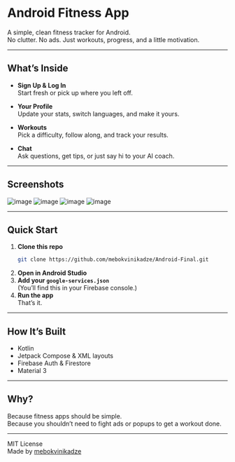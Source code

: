 # Android Fitness App

A simple, clean fitness tracker for Android.  
No clutter. No ads. Just workouts, progress, and a little motivation.

---

## What’s Inside

- **Sign Up & Log In**  
  Start fresh or pick up where you left off.

- **Your Profile**  
  Update your stats, switch languages, and make it yours.

- **Workouts**  
  Pick a difficulty, follow along, and track your results.

- **Chat**  
  Ask questions, get tips, or just say hi to your AI coach.

---

## Screenshots

![image](https://github.com/user-attachments/assets/61abe433-44bc-4562-8de2-faca2cacc5e9) ![image](https://github.com/user-attachments/assets/61e9e9d5-9f66-4ce7-a076-bac42b123d87) ![image](https://github.com/user-attachments/assets/da86b997-73dc-4c99-929f-f69fa3fcd01d) ![image](https://github.com/user-attachments/assets/dd7a91de-06af-45b9-a9f5-89ea91826570)



---

## Quick Start

1. **Clone this repo**
   ```sh
   git clone https://github.com/mebokvinikadze/Android-Final.git
   ```
2. **Open in Android Studio**
3. **Add your `google-services.json`**  
   (You’ll find this in your Firebase console.)
4. **Run the app**  
   That’s it.

---

## How It’s Built

- Kotlin
- Jetpack Compose & XML layouts
- Firebase Auth & Firestore
- Material 3

---

## Why?

Because fitness apps should be simple.  
Because you shouldn’t need to fight ads or popups to get a workout done.

---

MIT License  
Made by [mebokvinikadze](https://github.com/mebokvinikadze)
